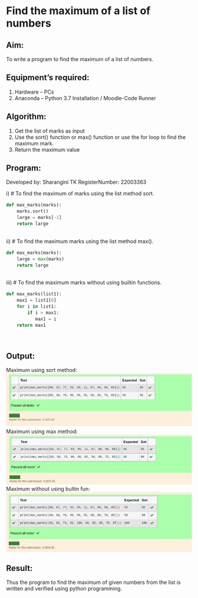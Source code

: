 # Find the maximum of a list of numbers
## Aim:
To write a program to find the maximum of a list of numbers.
## Equipment’s required:
1.	Hardware – PCs
2.	Anaconda – Python 3.7 Installation / Moodle-Code Runner
## Algorithm:
1.	Get the list of marks as input
2.	Use the sort() function or max() function or use the for loop to find the maximum mark.
3.	Return the maximum value
## Program:
Developed by: Sharangini TK
RegisterNumber: 22003363

i)	# To find the maximum of marks using the list method sort.
```Python
def max_marks(marks):
    marks.sort()
    large = marks[-1]
    return large
    


```

ii)	# To find the maximum marks using the list method max().
```Python
def max_marks(marks):
    large = max(marks)
    return large



```

iii) # To find the maximum marks without using builtin functions.
```Python
def max_marks(list1):
    max1 = list1[0]
    for i in list1:
        if i > max1:
           max1 = i 
    return max1
    
        


```
## Output:
Maximum using sort method:
![output](/sort%20method.png)
Maximum using max method:
![output](/max.png)
Maximum without using bultin fun:
![output](/without%20using%20bultin%20fun%20.png)
## Result:
Thus the program to find the maximum of given numbers from the list is written and verified using python programming.